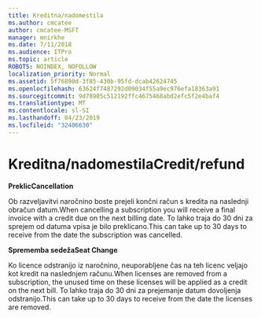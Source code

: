 ```yaml
---
title: Kreditna/nadomestila
ms.author: cmcatee
author: cmcatee-MSFT
manager: mnirkhe
ms.date: 7/11/2018
ms.audience: ITPro
ms.topic: article
ROBOTS: NOINDEX, NOFOLLOW
localization_priority: Normal
ms.assetid: 5f76890d-3f85-430b-95fd-dcab42624745
ms.openlocfilehash: 63624f7487292d09034f55a9ec976efa18363a91
ms.sourcegitcommit: 9d78905c512192ffc4675468abd2efc5f2e4baf4
ms.translationtype: MT
ms.contentlocale: sl-SI
ms.lasthandoff: 04/23/2019
ms.locfileid: "32406630"
---
```

# <a name="creditrefund"></a><span data-ttu-id="ef7b8-102">Kreditna/nadomestila</span><span class="sxs-lookup"><span data-stu-id="ef7b8-102">Credit/refund</span></span>

 <span data-ttu-id="ef7b8-103">**Preklic**</span><span class="sxs-lookup"><span data-stu-id="ef7b8-103">**Cancellation**</span></span>
  
<span data-ttu-id="ef7b8-104">Ob razveljavitvi naročnino boste prejeli končni račun s kredita na naslednji obračun datum.</span><span class="sxs-lookup"><span data-stu-id="ef7b8-104">When cancelling a subscription you will receive a final invoice with a credit due on the next billing date.</span></span> <span data-ttu-id="ef7b8-105">To lahko traja do 30 dni za sprejem od datuma vpisa je bilo preklicano.</span><span class="sxs-lookup"><span data-stu-id="ef7b8-105">This can take up to 30 days to receive from the date the subscription was cancelled.</span></span>
  
 <span data-ttu-id="ef7b8-106">**Sprememba sedeža**</span><span class="sxs-lookup"><span data-stu-id="ef7b8-106">**Seat Change**</span></span>
  
<span data-ttu-id="ef7b8-107">Ko licence odstranijo iz naročnino, neuporabljene čas na teh licenc veljajo kot kredit na naslednjem računu.</span><span class="sxs-lookup"><span data-stu-id="ef7b8-107">When licenses are removed from a subscription, the unused time on these licenses will be applied as a credit on the next bill.</span></span> <span data-ttu-id="ef7b8-108">To lahko traja do 30 dni za prejemanje datum dovoljenja odstranijo.</span><span class="sxs-lookup"><span data-stu-id="ef7b8-108">This can take up to 30 days to receive from the date the licenses are removed.</span></span>
  

